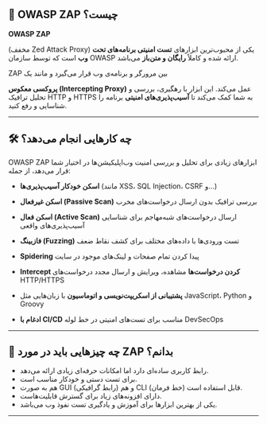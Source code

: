 
## 🔐 OWASP ZAP چیست؟

**OWASP ZAP** 

(مخفف Zed Attack Proxy) یکی از محبوب‌ترین ابزارهای **تست امنیتی برنامه‌های تحت وب** است که توسط سازمان OWASP ارائه شده و کاملاً **رایگان و متن‌باز** می‌باشد.

ZAP بین مرورگر و برنامه‌ی وب قرار می‌گیرد و مانند یک 

**پروکسی معکوس (Intercepting Proxy)** عمل می‌کند. این ابزار با رهگیری، بررسی و تحلیل ترافیک HTTP و HTTPS به شما کمک می‌کند تا **آسیب‌پذیری‌های امنیتی** برنامه را شناسایی و رفع کنید.

---

## 🛠 چه کارهایی انجام می‌دهد؟

OWASP ZAP ابزارهای زیادی برای تحلیل و بررسی امنیت وب‌اپلیکیشن‌ها در اختیار شما قرار می‌دهد، از جمله:

* **اسکن خودکار آسیب‌پذیری‌ها**
  (مانند XSS، SQL Injection، CSRF و...)

* **اسکن غیرفعال (Passive Scan)**
  بررسی ترافیک بدون ارسال درخواست‌های مخرب

* **اسکن فعال (Active Scan)**
  ارسال درخواست‌های شبه‌مهاجم برای شناسایی آسیب‌پذیری‌های واقعی

* **فازبینگ (Fuzzing)**
  تست ورودی‌ها با داده‌های مختلف برای کشف نقاط ضعف

* **Spidering**
  پیدا کردن تمام صفحات و لینک‌های موجود در سایت

* **Intercept کردن درخواست‌ها**
  مشاهده، ویرایش و ارسال مجدد درخواست‌های HTTP/HTTPS

* **پشتیبانی از اسکریپت‌نویسی و اتوماسیون**
  با زبان‌هایی مثل JavaScript، Python و Groovy

* **ادغام با CI/CD**
  مناسب برای تست‌های امنیتی در خط لوله DevSecOps

---

## 📌 چه چیزهایی باید در مورد ZAP بدانم؟

* رابط کاربری ساده‌ای دارد اما امکانات حرفه‌ای زیادی ارائه می‌دهد.
* برای تست دستی و خودکار مناسب است.
* هم به صورت GUI (رابط گرافیکی) و هم CLI (خط فرمان) قابل استفاده است.
* دارای افزونه‌های زیاد برای گسترش قابلیت‌هاست.
* یکی از بهترین ابزارها برای آموزش و یادگیری تست نفوذ وب می‌باشد.

---
